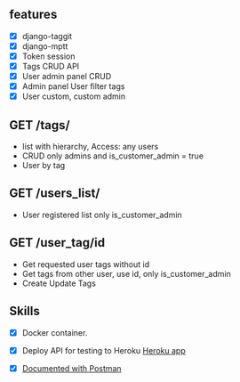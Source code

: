 ## features
- [x] django-taggit
- [x] django-mptt
- [x] Token session
- [x] Tags CRUD API
- [x] User admin panel CRUD
- [x] Admin panel User filter tags
- [x] User custom, custom admin

## GET /tags/
- list with hierarchy, Access: any users
- CRUD only admins and is_customer_admin = true
- User by tag

## GET /users_list/
- User registered list only is_customer_admin

## GET /user_tag/id
- Get requested user tags without id
- Get tags from other user, use id, only is_customer_admin
- Create Update Tags

## Skills
- [x] Docker container.
- [x] Deploy API for testing to Heroku [Heroku app](https://sleepy-beach-16058.herokuapp.com/)
- [x] [Documented with Postman](https://documenter.getpostman.com/view/9950425/TVmV6uJ6#b7e14f8e-98bd-4332-b0ab-3253c82d7ed1)









